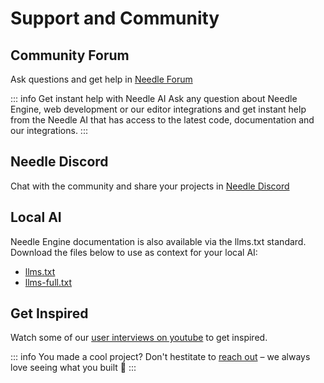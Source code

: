 # Support and Community

## Community Forum

Ask questions and get help in [Needle Forum](https://forum.needle.tools)  

::: info Get instant help with Needle AI
Ask any question about Needle Engine, web development or our editor integrations and get instant help from the Needle AI that has access to the latest code, documentation and our integrations.
:::


## Needle Discord

Chat with the community and share your projects in [Needle Discord](https://discord.needle.tools/?utm_source=needle_docs&utm_content=content)


## Local AI

Needle Engine documentation is also available via the llms.txt standard.    
Download the files below to use as context for your local AI:

- [llms.txt](https://cloud.needle.tools/llms.txt)
- [llms-full.txt](https://cloud.needle.tools/llms-full.txt)


## Get Inspired

Watch some of our [user interviews on youtube](https://www.youtube.com/playlist?list=PLJ4BaFFEGP1EOHCjYszc__d2yO7RkB-iw) to get inspired.

<video-embed src="https://www.youtube.com/watch?v=naPlw5aDJHs" />

<video-embed src="https://www.youtube.com/watch?v=1KKfct3Zpcw" />


<video-embed src="https://www.youtube.com/watch?v=gZuC40Alr88" />


<video-embed src="https://www.youtube.com/watch?v=F6_buCHZhWk" />



::: info You made a cool project?
Don't hestitate to [reach out](mailto:hi@needle.tools) – we always love seeing what you built 💚 
:::
